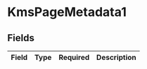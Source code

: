 # KmsPageMetadata1


## Fields

| Field       | Type        | Required    | Description |
| ----------- | ----------- | ----------- | ----------- |